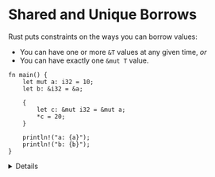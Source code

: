 # Shared and Unique Borrows

Rust puts constraints on the ways you can borrow values:

* You can have one or more `&T` values at any given time, _or_
* You can have exactly one `&mut T` value.

```rust,editable,compile_fail
fn main() {
    let mut a: i32 = 10;
    let b: &i32 = &a;

    {
        let c: &mut i32 = &mut a;
        *c = 20;
    }

    println!("a: {a}");
    println!("b: {b}");
}
```

<details>

Key notes:

* Unique mutable borrow
  * Prevents iterator invalidation
  * And situations like the [substring example](https://doc.rust-lang.org/book/ch04-03-slices.html)
  * In multi-threaded: Prevents data races at compile time

* Avoid dangling pointers: (**works better with String as the example**)
  * The compiler ensures that the data/value won’t go out of scope (is not freed) before all references are gone out of scope
  * This is done by keeping track of lifetimes.

</details>

